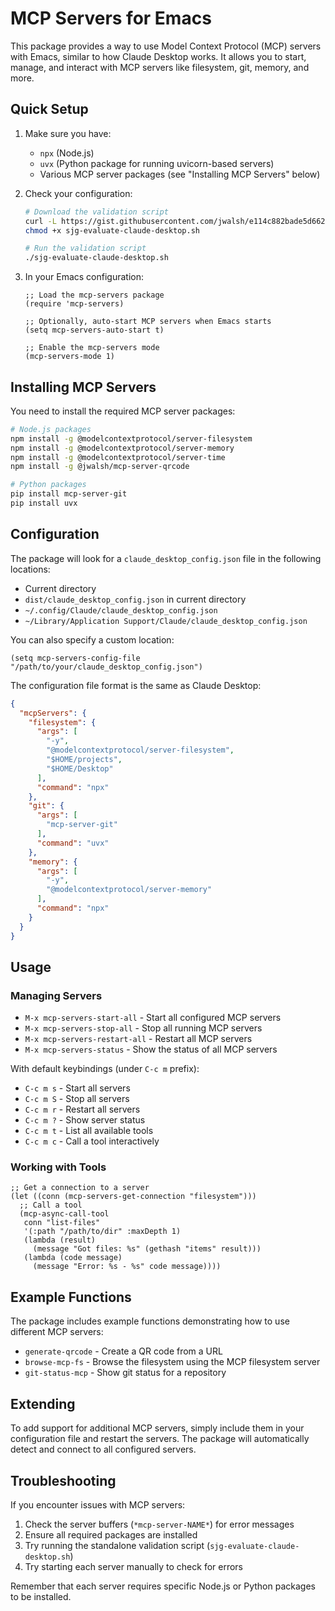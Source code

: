 # MCP Servers for Emacs

This package provides a way to use Model Context Protocol (MCP) servers with Emacs, similar to how Claude Desktop works. It allows you to start, manage, and interact with MCP servers like filesystem, git, memory, and more.

## Quick Setup

1. Make sure you have:
   - `npx` (Node.js)
   - `uvx` (Python package for running uvicorn-based servers)
   - Various MCP server packages (see "Installing MCP Servers" below)

2. Check your configuration:
   ```bash
   # Download the validation script
   curl -L https://gist.githubusercontent.com/jwalsh/e114c882bade5d662a9a7eac8fa5b109/raw/sjg-evaluate-claude-desktop.sh -o sjg-evaluate-claude-desktop.sh
   chmod +x sjg-evaluate-claude-desktop.sh
   
   # Run the validation script
   ./sjg-evaluate-claude-desktop.sh
   ```

3. In your Emacs configuration:
   ```elisp
   ;; Load the mcp-servers package
   (require 'mcp-servers)
   
   ;; Optionally, auto-start MCP servers when Emacs starts
   (setq mcp-servers-auto-start t)
   
   ;; Enable the mcp-servers mode
   (mcp-servers-mode 1)
   ```

## Installing MCP Servers

You need to install the required MCP server packages:

```bash
# Node.js packages
npm install -g @modelcontextprotocol/server-filesystem
npm install -g @modelcontextprotocol/server-memory
npm install -g @modelcontextprotocol/server-time
npm install -g @jwalsh/mcp-server-qrcode

# Python packages 
pip install mcp-server-git
pip install uvx
```

## Configuration

The package will look for a `claude_desktop_config.json` file in the following locations:
- Current directory
- `dist/claude_desktop_config.json` in current directory
- `~/.config/Claude/claude_desktop_config.json`
- `~/Library/Application Support/Claude/claude_desktop_config.json`

You can also specify a custom location:
```elisp
(setq mcp-servers-config-file "/path/to/your/claude_desktop_config.json")
```

The configuration file format is the same as Claude Desktop:

```json
{
  "mcpServers": {
    "filesystem": {
      "args": [
        "-y",
        "@modelcontextprotocol/server-filesystem",
        "$HOME/projects",
        "$HOME/Desktop"
      ],
      "command": "npx"
    },
    "git": {
      "args": [
        "mcp-server-git"
      ],
      "command": "uvx"
    },
    "memory": {
      "args": [
        "-y",
        "@modelcontextprotocol/server-memory"
      ],
      "command": "npx"
    }
  }
}
```


## Usage

### Managing Servers

- `M-x mcp-servers-start-all` - Start all configured MCP servers
- `M-x mcp-servers-stop-all` - Stop all running MCP servers
- `M-x mcp-servers-restart-all` - Restart all MCP servers
- `M-x mcp-servers-status` - Show the status of all MCP servers

With default keybindings (under `C-c m` prefix):
- `C-c m s` - Start all servers
- `C-c m S` - Stop all servers
- `C-c m r` - Restart all servers
- `C-c m ?` - Show server status
- `C-c m t` - List all available tools
- `C-c m c` - Call a tool interactively

### Working with Tools

```elisp
;; Get a connection to a server
(let ((conn (mcp-servers-get-connection "filesystem")))
  ;; Call a tool
  (mcp-async-call-tool 
   conn "list-files" 
   '(:path "/path/to/dir" :maxDepth 1)
   (lambda (result)
     (message "Got files: %s" (gethash "items" result)))
   (lambda (code message)
     (message "Error: %s - %s" code message))))
```

## Example Functions

The package includes example functions demonstrating how to use different MCP servers:

- `generate-qrcode` - Create a QR code from a URL
- `browse-mcp-fs` - Browse the filesystem using the MCP filesystem server
- `git-status-mcp` - Show git status for a repository

## Extending

To add support for additional MCP servers, simply include them in your configuration file and restart the servers. The package will automatically detect and connect to all configured servers.

## Troubleshooting

If you encounter issues with MCP servers:

1. Check the server buffers (`*mcp-server-NAME*`) for error messages
2. Ensure all required packages are installed
3. Try running the standalone validation script (`sjg-evaluate-claude-desktop.sh`)
4. Try starting each server manually to check for errors

Remember that each server requires specific Node.js or Python packages to be installed.
